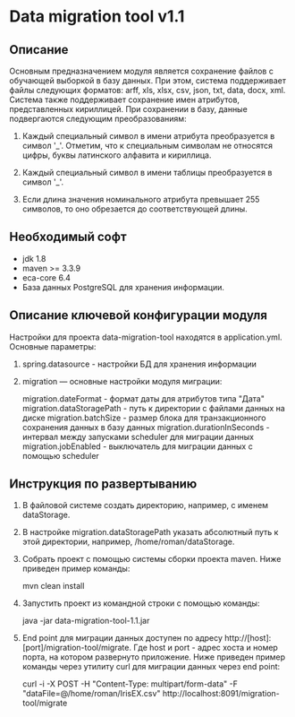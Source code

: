 Data migration tool v1.1
========================================

Описание
----------------------------------------
   Основным предназначением модуля является сохранение файлов с обучающей выборкой в базу данных.
При этом, система поддерживает файлы следующих форматов: arff, xls, xlsx, csv, json, txt, data, docx, xml.
Система также поддерживает сохранение имен атрибутов, представленных кириллицей. При сохранении в базу,
данные подвергаются следующим преобразованиям:

1. Каждый специальный символ в имени атрибута преобразуется в символ '_'. Отметим, что
к специальным символам не относятся цифры, буквы латинского алфавита и кириллица.

2. Каждый специальный символ в имени таблицы преобразуется в символ '_'.

3. Если длина значения номинального атрибута превышает 255 символов, то оно обрезается
до соответствующей длины.


Необходимый софт
----------------------------------------
* jdk 1.8
* maven >= 3.3.9
* eca-core 6.4
* База данных PostgreSQL для хранения информации.

Описание ключевой конфигурации модуля
----------------------------------------
Настройки для проекта data-migration-tool находятся в application.yml. Основные параметры:
1) spring.datasource - настройки БД для хранения информации
2) migration — основные настройки модуля миграции:
   
   migration.dateFormat - формат даты для атрибутов типа "Дата"
   migration.dataStoragePath - путь к директории с файлами данных на диске
   migration.batchSize - размер блока для транзакционного сохранения данных в базу данных
   migration.durationInSeconds - интервал между запусками scheduler для миграции данных
   migration.jobEnabled - выключатель для миграции данных с помощью scheduler

Инструкция по развертыванию
----------------------------------------
    
1. В файловой системе создать директорию, например, с именем dataStorage.

2. В настройке migration.dataStoragePath указать абсолютный путь к этой директории,
   например, /home/roman/dataStorage.
   
3. Собрать проект с помощью системы сборки проекта maven. Ниже приведен пример команды:

   mvn clean install
   
4. Запустить проект из командной строки с помощью команды:

   java -jar data-migration-tool-1.1.jar
  
5. End point для миграции данных доступен по адресу http://[host]:[port]/migration-tool/migrate. Где host и port -
   адрес хоста и номер порта, на котором развернуто приложение. Ниже приведен пример команды через утилиту curl
   для миграции данных через end point:
   
   curl -i -X POST -H "Content-Type: multipart/form-data" -F "dataFile=@/home/roman/IrisEX.csv" http://localhost:8091/migration-tool/migrate
